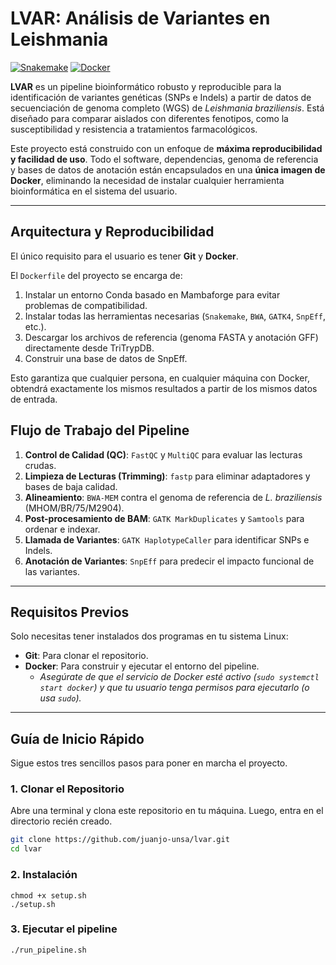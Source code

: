 # LVAR: Análisis de Variantes en Leishmania
[![Snakemake](https://img.shields.io/badge/snakemake-core-brightgreen.svg)](https://snakemake.readthedocs.io)
[![Docker](https://img.shields.io/badge/docker-engine-blue.svg)](https://www.docker.com/)

**LVAR** es un pipeline bioinformático robusto y reproducible para la identificación de variantes genéticas (SNPs e Indels) a partir de datos de secuenciación de genoma completo (WGS) de *Leishmania braziliensis*. Está diseñado para comparar aislados con diferentes fenotipos, como la susceptibilidad y resistencia a tratamientos farmacológicos.

Este proyecto está construido con un enfoque de **máxima reproducibilidad y facilidad de uso**. Todo el software, dependencias, genoma de referencia y bases de datos de anotación están encapsulados en una **única imagen de Docker**, eliminando la necesidad de instalar cualquier herramienta bioinformática en el sistema del usuario.

---

## Arquitectura y Reproducibilidad

El único requisito para el usuario es tener **Git** y **Docker**.

El `Dockerfile` del proyecto se encarga de:
1.  Instalar un entorno Conda basado en Mambaforge para evitar problemas de compatibilidad.
2.  Instalar todas las herramientas necesarias (`Snakemake`, `BWA`, `GATK4`, `SnpEff`, etc.).
3.  Descargar los archivos de referencia (genoma FASTA y anotación GFF) directamente desde TriTrypDB.
4.  Construir una base de datos de SnpEff.

Esto garantiza que cualquier persona, en cualquier máquina con Docker, obtendrá exactamente los mismos resultados a partir de los mismos datos de entrada.

## Flujo de Trabajo del Pipeline

1.  **Control de Calidad (QC)**: `FastQC` y `MultiQC` para evaluar las lecturas crudas.
2.  **Limpieza de Lecturas (Trimming)**: `fastp` para eliminar adaptadores y bases de baja calidad.
3.  **Alineamiento**: `BWA-MEM` contra el genoma de referencia de *L. braziliensis* (MHOM/BR/75/M2904).
4.  **Post-procesamiento de BAM**: `GATK MarkDuplicates` y `Samtools` para ordenar e indexar.
5.  **Llamada de Variantes**: `GATK HaplotypeCaller` para identificar SNPs e Indels.
6.  **Anotación de Variantes**: `SnpEff` para predecir el impacto funcional de las variantes.

---

## Requisitos Previos

Solo necesitas tener instalados dos programas en tu sistema Linux:

-   **Git**: Para clonar el repositorio.
-   **Docker**: Para construir y ejecutar el entorno del pipeline.
    -   *Asegúrate de que el servicio de Docker esté activo (`sudo systemctl start docker`) y que tu usuario tenga permisos para ejecutarlo (o usa `sudo`).*

---

## Guía de Inicio Rápido

Sigue estos tres sencillos pasos para poner en marcha el proyecto.

### 1. Clonar el Repositorio

Abre una terminal y clona este repositorio en tu máquina. Luego, entra en el directorio recién creado.
```bash
git clone https://github.com/juanjo-unsa/lvar.git
cd lvar
```
### 2. Instalación
```
chmod +x setup.sh
./setup.sh
```
### 3. Ejecutar el pipeline
```
./run_pipeline.sh
```
